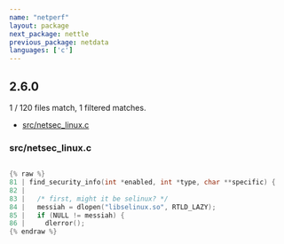 ```yaml
---
name: "netperf"
layout: package
next_package: nettle
previous_package: netdata
languages: ['c']
---
```

## 2.6.0
1 / 120 files match, 1 filtered matches.

 - [src/netsec_linux.c](#srcnetsec_linuxc)

### src/netsec_linux.c

```c

{% raw %}
81 | find_security_info(int *enabled, int *type, char **specific) {
82 | 
83 |   /* first, might it be selinux? */
84 |   messiah = dlopen("libselinux.so", RTLD_LAZY);
85 |   if (NULL != messiah) {
86 |     dlerror();
{% endraw %}

```